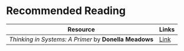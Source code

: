 # Recommended Reading

Resource  | Links
------------- | -------------
_Thinking in Systems: A Primer_ by __Donella Meadows__  | [Link](meadows.pdf)
